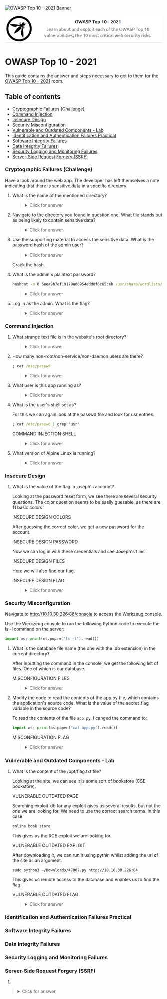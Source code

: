 ![OWASP Top 10 - 2021 Banner](https://tryhackme.com/img/banners/default_tryhackme.png)

<p align="center">
   <img src="https://github.com/Kevinovitz/TryHackMe_Writeups/blob/main/owasptop102021/OWASP_10_2021_Cover.png" alt="OWASP Top 10 - 2021 Logo">
</p>

# OWASP Top 10 - 2021

This guide contains the answer and steps necessary to get to them for the [OWASP Top 10 - 2021](https://tryhackme.com/room/owasptop102021) room.

## Table of contents

- [Cryptographic Failures (Challenge)](#cryptographic-failures-challenge)
- [Command Injection](#command-injection)
- [Insecure Design](#insecure-design)
- [Security Misconfiguration](#security-misconfiguration)
- [Vulnerable and Outdated Components - Lab](#vulnerable-and-outdated-components---lab)
- [Identification and Authentication Failures Practical](#identification-and-authentication-failures-practical)
- [Software Integrity Failures](#software-integrity-failures)
- [Data Integrity Failures](#data-integrity-failures)
- [Security Logging and Monitoring Failures](#security-logging-and-monitoring-failures)
- [Server-Side Request Forgery (SSRF)](#server-side-request-forgery-ssrf)

### Cryptographic Failures (Challenge)

   Have a look around the web app. The developer has left themselves a note indicating that there is sensitive data in a specific directory. 

1. What is the name of the mentioned directory?



   ><details><summary>Click for answer</summary>/assets</details>

2. Navigate to the directory you found in question one. What file stands out as being likely to contain sensitive data?



   ><details><summary>Click for answer</summary>webapp.db</details>

3. Use the supporting material to access the sensitive data. What is the password hash of the admin user?



   ><details><summary>Click for answer</summary>6eea9b7ef19179a06954edd0f6c05ceb</details>

   Crack the hash.
4. What is the admin's plaintext password?

   ```cmd
   hashcat -m 0 6eea9b7ef19179a06954edd0f6c05ceb /usr/share/wordlists/rockyou.txt
   ```



   ><details><summary>Click for answer</summary>qwertyuiop</details>
   
5. Log in as the admin. What is the flag?



   ><details><summary>Click for answer</summary>THM{Yzc2YjdkMjE5N2VjMzNhOTE3NjdiMjdl}</details>

### Command Injection



1. What strange text file is in the website's root directory?



   ><details><summary>Click for answer</summary>drpepper.txt</details>

2. How many non-root/non-service/non-daemon users are there?

   ```cmd
   ; cat /etc/passwd
   ```

   ><details><summary>Click for answer</summary>0</details>

3. What user is this app running as?



   ><details><summary>Click for answer</summary>apache</details>

4. What is the user's shell set as?

   For this we can again look at the passwd file and look for usr entries.

   ```cmd
   ; cat /etc/passwd | grep 'usr'
   ```

   COMMAND INJECTION SHELL

   ><details><summary>Click for answer</summary>sbin/nologin</details>

6. What version of Alpine Linux is running?


   ><details><summary>Click for answer</summary>3.16.0</details>

### Insecure Design

1. What is the value of the flag in joseph's account?

   Looking at the password reset form, we see there are several security questions. The color question seems to be easily guesable, as there are 11 basic colors.

   INSECURE DESIGN COLORS

   After guessing the correct color, we get a new password for the account.

   INSECURE DESIGN PASSWORD

   Now we can log in with these credentials and see Joseph's files.

   INSECURE DESIGN FILES

   Here we will also find our flag.

   INSECURE DESIGN FLAG

   ><details><summary>Click for answer</summary>THM{Not_3ven_c4tz_c0uld_sav3_U!}</details>
   
### Security Misconfiguration

   Navigate to http://10.10.30.226:86/console to access the Werkzeug console.

   Use the Werkzeug console to run the following Python code to execute the ls -l command on the server:

   ```python
   import os; print(os.popen("ls -l").read())
   ```

1. What is the database file name (the one with the .db extension) in the current directory?

   After inputting the command in the console, we get the following list of files. One of which is our database.

   MISCONFIGURATION FILES

   ><details><summary>Click for answer</summary>todo.db</details>

3. Modify the code to read the contents of the app.py file, which contains the application's source code. What is the value of the secret_flag variable in the source code?

   To read the contents of the file `app.py`, I canged the command to:

   ```python
   import os; print(os.popen("cat app.py").read())
   ```

   MISCONFIGURATION FLAG

   ><details><summary>Click for answer</summary>THM{Just_a_tiny_misconfiguration}</details>

### Vulnerable and Outdated Components - Lab

1. What is the content of the /opt/flag.txt file?

   Looking at the site, we can see it is some sort of bookstore (CSE bookstore). 

   VULNERABLE OUTDATED PAGE

   Searching exploit-db for any exploit gives us several results, but not the one we are looking for. We need to use the correct search terms. In this case:

   ```cmd
   online book store
   ```

   This gives us the RCE exploit we are looking for.

   VULNERABLE OUTDATED EXPLOIT

   After downloading it, we can run it using pythin whilst adding the url of the site as an argument.

   ```CMD
   sudo python3 ~/Downloads/47887.py http://10.10.30.226:84
   ```
   
   This gives us remote access to the database and enables us to find the flag.

   VULNERABLE OUTDATED FLAG

   ><details><summary>Click for answer</summary>THM{But_1ts_n0t_my_f4ult!}</details>

### Identification and Authentication Failures Practical
### Software Integrity Failures
### Data Integrity Failures
### Security Logging and Monitoring Failures
### Server-Side Request Forgery (SSRF) 











1. 

   

   ><details><summary>Click for answer</summary></details>

